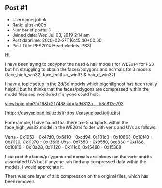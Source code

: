 ## Post #1
- Username: johnk
- Rank: ultra-n00b
- Number of posts: 6
- Joined date: Wed Jul 03, 2019 2:14 am
- Post datetime: 2020-02-27T16:45:40+00:00
- Post Title: PES2014 Head Models [PS3]

Hi,

I have been trying to decypher the head & hair models for WE2014 for PS3 but I'm struggling to obtain the faces/polygons and normals for 3 models (face_high_win32, face_edithair_win32 & hair_d_win32).

I have a topic setup in the 2d/3d models which bigchillghost has been really helpful but he thinks that the faces/polygons are compressed within the model files and wondered if anyone could help.

[viewtopic.php?f=16&t=21748&sid=fa9d812a ... b8c812e703](https://forum.xentax.com/viewtopic.php?f=16&t=21748&sid=fa9d812a84d63073e26432b8c812e703)

[https://easyupload.io/juztis](https://easyupload.io/juztis)

For example, I have found that there are 5 subparts within the face_high_win32.model in the WE2014 folder with verts and UVs as follows:

Verts:- 0x1950 - 0x47d0, 0x6810 - 0xcd94, 0x101c0 - 0x10808, 0x10f40 - 0x11120, 0x11970 - 0x136f8
UVs:- 0x7650 - 0x9550, 0xe330 - 0xf188, 0x10810 - 0x10a28, 0x11120 - 0x111c0, 0x15490 - 0x15368

I suspect the faces/polygons and normals are inbetween the verts and its associated UVs but if anyone can find any compressed data within the models, I would appreciate it.

There was one layer of zlib compression on the original files, which has been removed.
